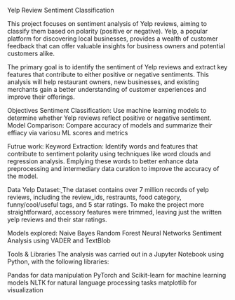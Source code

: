 Yelp Review Sentiment Classification

This project focuses on sentiment analysis of Yelp reviews, aiming to classify them based on polarity (positive or negative). Yelp, a popular platform for discovering local businesses, provides a wealth of customer feedback that can offer valuable insights for business owners and potential customers alike.

The primary goal is to identify the sentiment of Yelp reviews and extract key features that contribute to either positive or negative sentiments. This analysis will help restaurant owners, new businesses, and existing merchants gain a better understanding of customer experiences and improve their offerings.

Objectives
Sentiment Classification: Use machine learning models to determine whether Yelp reviews reflect positive or negative sentiment.
Model Comparison: Compare accuracy of models and summarize their effiacy via variosu ML scores and metrics

Futrue work: 
  Keyword Extraction: Identify words and features that contribute to sentiment polarity using techniques like word clouds and regression analysis. Emplying these words to better enhance data preprocessing and intermediary data curation to improve the accuracy of the model.

Data 
Yelp  Dataset:[ ](https://www.yelp.com/dataset) 
The dataset contains over 7 million records of yelp reviews, including the review_ids, restraunts, food category, funny/cool/useful tags, and 5 star ratings. To make the project more straightforward, accessory features were trimmed, leaving just the written yelp reviews and their star ratings.


Models explored: 
Naive Bayes
Random Forest
Neural Networks
Sentiment Analysis using VADER and TextBlob

Tools & Libraries
The analysis was carried out in a Jupyter Notebook using Python, with the following libraries:

Pandas for data manipulation
PyTorch and Scikit-learn for machine learning models
NLTK for natural language processing tasks
matplotlib for visualization
